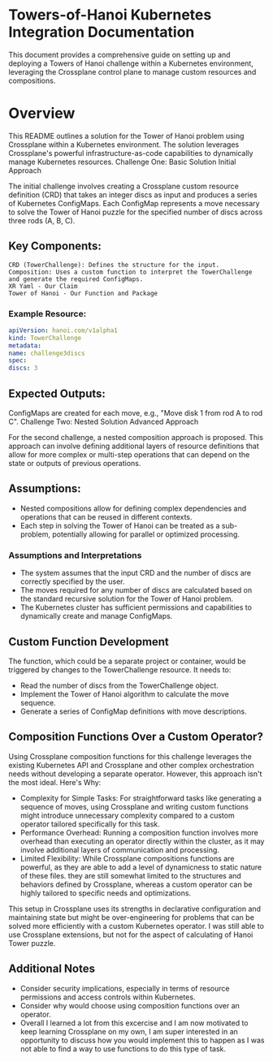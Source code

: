 # Towers-of-Hanoi Kubernetes Integration Documentation

This document provides a comprehensive guide on setting up and deploying a Towers of Hanoi challenge within a Kubernetes environment, leveraging the Crossplane control plane to manage custom resources and compositions.

# Overview

This README outlines a solution for the Tower of Hanoi problem using Crossplane within a Kubernetes environment. The solution leverages Crossplane's powerful infrastructure-as-code capabilities to dynamically manage Kubernetes resources.
Challenge One: Basic Solution
Initial Approach

The initial challenge involves creating a Crossplane custom resource definition (CRD) that takes an integer discs as input and produces a series of Kubernetes ConfigMaps. Each ConfigMap represents a move necessary to solve the Tower of Hanoi puzzle for the specified number of discs across three rods (A, B, C).

## Key Components:

    CRD (TowerChallenge): Defines the structure for the input.
    Composition: Uses a custom function to interpret the TowerChallenge and generate the required ConfigMaps.
    XR Yaml - Our Claim
    Tower of Hanoi - Our Function and Package

### Example Resource:

```yaml
apiVersion: hanoi.com/v1alpha1
kind: TowerChallenge
metadata:
name: challenge3discs
spec:
discs: 3
```

## Expected Outputs:

ConfigMaps are created for each move, e.g., "Move disk 1 from rod A to rod C".
Challenge Two: Nested Solution
Advanced Approach

For the second challenge, a nested composition approach is proposed. This approach can involve defining additional layers of resource definitions that allow for more complex or multi-step operations that can depend on the state or outputs of previous operations.

## Assumptions:
- Nested compositions allow for defining complex dependencies and operations that can be reused in different contexts.
- Each step in solving the Tower of Hanoi can be treated as a sub-problem, potentially allowing for parallel or optimized processing.

### Assumptions and Interpretations
- The system assumes that the input CRD and the number of discs are correctly specified by the user.
- The moves required for any number of discs are calculated based on the standard recursive solution for the Tower of Hanoi problem.
- The Kubernetes cluster has sufficient permissions and capabilities to dynamically create and manage ConfigMaps.

## Custom Function Development

The function, which could be a separate project or container, would be triggered by changes to the TowerChallenge resource. It needs to:

- Read the number of discs from the TowerChallenge object.
- Implement the Tower of Hanoi algorithm to calculate the move sequence.
- Generate a series of ConfigMap definitions with move descriptions.

## Composition Functions Over a Custom Operator?

Using Crossplane composition functions for this challenge leverages the existing Kubernetes API and Crossplane and other complex orchestration needs without developing a separate operator. However, this approach isn't the most ideal. Here's Why:

- Complexity for Simple Tasks: For straightforward tasks like generating a sequence of moves, using Crossplane and writing custom functions might introduce unnecessary complexity compared to a custom operator tailored specifically for this task.
- Performance Overhead: Running a composition function involves more overhead than executing an operator directly within the cluster, as it may involve additional layers of communication and processing.
- Limited Flexibility: While Crossplane compositions functions are powerful, as they are able to add a level of dynamicness to static nature of these files. they are still somewhat limited to the structures and behaviors defined by Crossplane, whereas a custom operator can be highly tailored to specific needs and optimizations.

This setup in Crossplane uses its strengths in declarative configuration and maintaining state but might be over-engineering for problems that can be solved more efficiently with a custom Kubernetes operator. I was still able to use Crossplane extensions, but not for the aspect of calculating of Hanoi Tower puzzle.

## Additional Notes

- Consider security implications, especially in terms of resource permissions and access controls within Kubernetes.
- Consider why would choose using composition functions over an operator.
- Overall I learned a lot from this excercise and I am now motivated to keep learning Crossplane on my own, I am super interested in an opportunity to discuss how you would implement this to happen as I was not able to find a way to use functions to do this type of task.
